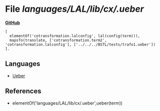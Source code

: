 # File _languages/LAL/lib/cx/.ueber_
**[GitHub](https://github.com/softlang/yas/blob/master/languages/LAL/lib/cx/.ueber)**
```
[
  elementOf('cotransformation.lalconfig', lal(config(term))),
  mapsTo(translate, ['cotransformation.term2', 'cotransformation.lalconfig'], ['../../../BSTL/tests/trafo1.ueber'])
].
```

## Languages
* [Ueber](../languages/Ueber.md)

## References
* elementOf('languages/LAL/lib/cx/.ueber',ueber(term))
